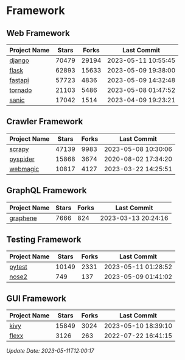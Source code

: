 # Framework

## Web Framework
| Project Name | Stars | Forks | Last Commit |
| ------------ | ----- | ----- | ----------- |
| [django](https://github.com/django/django) | 70479 | 29194 | 2023-05-11 10:55:45 |
| [flask](https://github.com/pallets/flask) | 62893 | 15633 | 2023-05-09 19:38:00 |
| [fastapi](https://github.com/tiangolo/fastapi) | 57723 | 4836 | 2023-05-09 14:32:48 |
| [tornado](https://github.com/tornadoweb/tornado) | 21103 | 5486 | 2023-05-08 01:47:52 |
| [sanic](https://github.com/sanic-org/sanic) | 17042 | 1514 | 2023-04-09 19:23:21 |

## Crawler Framework
| Project Name | Stars | Forks | Last Commit |
| ------------ | ----- | ----- | ----------- |
| [scrapy](https://github.com/scrapy/scrapy) | 47139 | 9983 | 2023-05-08 10:30:06 |
| [pyspider](https://github.com/binux/pyspider) | 15868 | 3674 | 2020-08-02 17:34:20 |
| [webmagic](https://github.com/code4craft/webmagic) | 10817 | 4127 | 2023-03-22 14:25:51 |

## GraphQL Framework
| Project Name | Stars | Forks | Last Commit |
| ------------ | ----- | ----- | ----------- |
| [graphene](https://github.com/graphql-python/graphene) | 7666 | 824 | 2023-03-13 20:24:16 |

## Testing Framework
| Project Name | Stars | Forks | Last Commit |
| ------------ | ----- | ----- | ----------- |
| [pytest](https://github.com/pytest-dev/pytest) | 10149 | 2331 | 2023-05-11 01:28:52 |
| [nose2](https://github.com/nose-devs/nose2) | 749 | 137 | 2023-05-09 01:41:02 |

## GUI Framework
| Project Name | Stars | Forks | Last Commit |
| ------------ | ----- | ----- | ----------- |
| [kivy](https://github.com/kivy/kivy) | 15849 | 3024 | 2023-05-10 18:39:10 |
| [flexx](https://github.com/flexxui/flexx) | 3126 | 263 | 2022-07-22 16:41:15 |

*Update Date: 2023-05-11T12:00:17*